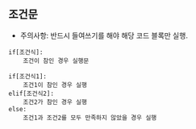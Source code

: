 ## 조건문
- 주의사항: 반드시 들여쓰기를 해야 해당 코드 블록만 실행.
```
if[조건식]:
    조건이 참인 경우 실행문

if[조건식1]:
    조건1이 참인 경우 실행
elif[조건식2]:
    조건2가 참인 경우 실행
else:
    조건1과 조건2를 모두 만족하지 않았을 경우 실행
```